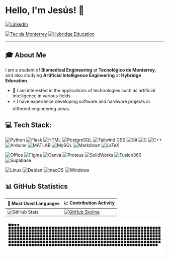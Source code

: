 # Hello, I'm Jesús! 👋

[![LinkedIn](https://img.shields.io/badge/LinkedIn-Profile-blue?logo=linkedin)](https://www.linkedin.com/in/jesusvasquezjr3/)  

[![Tec de Monterrey](https://img.shields.io/badge/Tec%20de%20Monterrey-0066B3?style=flat-square&logoColor=white)](https://tec.mx/es)
[![Hybridge Education]( https://img.shields.io/badge/Hybridge-Education-lightgrey )](https://www.hybridge.education )

---

## 🎓 About Me

I am a student of **Biomedical Engineering** at **Tecnológico de Monterrey**, and also studying **Artificial Intelligence Engineering** at **Hybridge Education**.

- 💬 I am interested in the applications of technologies such as artificial intelligence in various fields.
- ⚡ I have experience developing software and hardware projects in different engineering areas.

## 💻 Tech Stack:

![Python](https://img.shields.io/badge/Python-3776AB?style=for-the-badge&logo=python&logoColor=white) ![Flask](https://img.shields.io/badge/Flask-000000?style=for-the-badge&logo=flask&logoColor=white) ![HTML](https://img.shields.io/badge/HTML5-E34F26?style=for-the-badge&logo=html5&logoColor=white) ![PostgreSQL](https://img.shields.io/badge/PostgreSQL-4169E1?style=for-the-badge&logo=postgresql&logoColor=white) ![Tailwind CSS](https://img.shields.io/badge/Tailwind_CSS-38B2AC?style=for-the-badge&logo=tailwind-css&logoColor=white) ![Git](https://img.shields.io/badge/Git-F05032?style=for-the-badge&logo=git&logoColor=white) ![C](https://img.shields.io/badge/C-00599C?style=for-the-badge&logo=c&logoColor=white) ![C++](https://img.shields.io/badge/C++-00599C?style=for-the-badge&logo=c%2B%2B&logoColor=white) ![Arduino](https://img.shields.io/badge/Arduino-00979D?style=for-the-badge&logo=arduino&logoColor=white) ![MATLAB](https://img.shields.io/badge/MATLAB-0076A8?style=for-the-badge&logo=mathworks&logoColor=white) ![MySQL](https://img.shields.io/badge/MySQL-4479A1?style=for-the-badge&logo=mysql&logoColor=white) ![Markdown](https://img.shields.io/badge/Markdown-000000?style=for-the-badge&logo=markdown&logoColor=white) ![LaTeX](https://img.shields.io/badge/LaTeX-008080?style=for-the-badge&logo=latex&logoColor=white)

![Office](https://img.shields.io/badge/Microsoft_Office-D83B01?style=for-the-badge&logo=microsoft-office&logoColor=white) ![Figma](https://img.shields.io/badge/Figma-F24E1E?style=for-the-badge&logo=figma&logoColor=white) ![Canva](https://img.shields.io/badge/Canva-00C4CC?style=for-the-badge&logo=canva&logoColor=white) ![Proteus](https://img.shields.io/badge/Proteus-00A4E4?style=for-the-badge&logo=https://upload.wikimedia.org/wikipedia/en/5/5a/Proteus_Design_Suite_Atom_Logo.png&logoColor=white) ![SolidWorks](https://img.shields.io/badge/SolidWorks-292929?style=for-the-badge&logo=https://cdn.worldvectorlogo.com/logos/solidworks-logo-1.svg&logoColor=white) ![Fusion360](https://img.shields.io/badge/Fusion%20360-0696D7?style=for-the-badge&logo=autodesk&logoColor=white) ![Supabase](https://img.shields.io/badge/Supabase-3FCF8E?style=for-the-badge&logo=supabase&logoColor=white)

![Linux](https://img.shields.io/badge/Linux-FCC624?style=for-the-badge&logo=linux&logoColor=black) ![Debian](https://img.shields.io/badge/Debian-A81D33?style=for-the-badge&logo=debian&logoColor=white) ![macOS](https://img.shields.io/badge/macOS-000000?style=for-the-badge&logo=apple&logoColor=white) ![Windows](https://img.shields.io/badge/Windows-0078D6?style=for-the-badge&logo=windows&logoColor=white)

## 📊 GitHub Statistics

| 📌 Most Used Languages | 📈 Contribution Activity |
|------------------------|--------------------------|
| ![GitHub Stats](https://github-readme-stats.vercel.app/api/top-langs/?username=jesusvasquezjr3&layout=donut-vertical&theme=nightowl&langs_count=6) | [![GitHub Skyline](https://img.shields.io/badge/GitHub-Skyline-1DA1F2?style=for-the-badge&logo=github)](https://skyline.github.com/jesusvasquezjr3/2024) |

 ![GitHub Snake](https://raw.githubusercontent.com/Platane/snk/output/github-contribution-grid-snake.svg)
